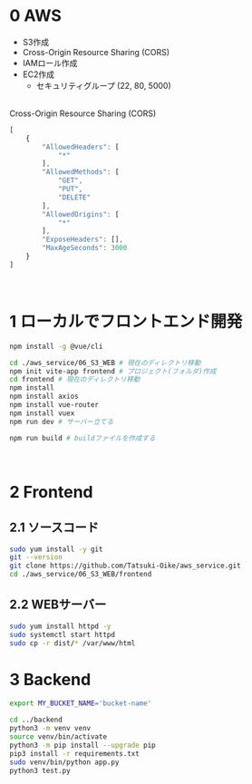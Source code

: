 # 0 AWS

* S3作成
* Cross-Origin Resource Sharing (CORS)
* IAMロール作成
* EC2作成
  * セキュリティグループ (22, 80, 5000)

<br>
Cross-Origin Resource Sharing (CORS)

```js
[
    {
        "AllowedHeaders": [
            "*"
        ],
        "AllowedMethods": [
            "GET",
            "PUT",
            "DELETE"
        ],
        "AllowedOrigins": [
            "*"
        ],
        "ExposeHeaders": [],
        "MaxAgeSeconds": 3000
    }
]
```

<br>

# 1 ローカルでフロントエンド開発

```sh
npm install -g @vue/cli
```

```sh
cd ./aws_service/06_S3_WEB # 現在のディレクトリ移動
npm init vite-app frontend # プロジェクト(フォルダ)作成
cd frontend # 現在のディレクトリ移動
npm install
npm install axios
npm install vue-router
npm install vuex
npm run dev # サーバー立てる
```

```sh
npm run build # buildファイルを作成する
```

<br>

# 2 Frontend

## 2.1 ソースコード

```sh
sudo yum install -y git
git --version
git clone https://github.com/Tatsuki-Oike/aws_service.git
cd ./aws_service/06_S3_WEB/frontend
```

## 2.2 WEBサーバー

```sh
sudo yum install httpd -y
sudo systemctl start httpd
sudo cp -r dist/* /var/www/html
```

# 3 Backend

```sh
export MY_BUCKET_NAME='bucket-name'
```

```sh
cd ../backend
python3 -m venv venv
source venv/bin/activate
python3 -m pip install --upgrade pip
pip3 install -r requirements.txt
sudo venv/bin/python app.py
python3 test.py
```

<br>